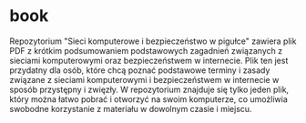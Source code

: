# book
Repozytorium "Sieci komputerowe i bezpieczeństwo w pigułce" zawiera plik PDF z krótkim podsumowaniem podstawowych zagadnień związanych z sieciami komputerowymi oraz bezpieczeństwem
w internecie. Plik ten jest przydatny dla osób, które chcą poznać podstawowe terminy i zasady związane z sieciami komputerowymi i bezpieczeństwem w internecie w sposób przystępny
i zwięzły. W repozytorium znajduje się tylko jeden plik, który można łatwo pobrać i otworzyć na swoim komputerze, co umożliwia swobodne korzystanie z materiału w dowolnym czasie i miejscu.
